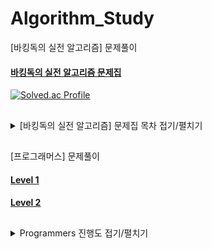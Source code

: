 # Algorithm_Study
[바킹독의 실전 알고리즘] 문제풀이

#### [바킹독의 실전 알고리즘 문제집](https://github.com/encrypted-def/basic-algo-lecture/blob/master/workbook.md)

[![Solved.ac Profile](http://mazassumnida.wtf/api/v2/generate_badge?boj=gamedevc)](https://solved.ac/gamedevc/)
## 
<details>
<summary>[바킹독의 실전 알고리즘] 문제집 목차 접기/펼치기</summary>
  
## 목차
```
0x01강 - 기초 코드 작성 요령 I -- 완료
0x02강 - 기초 코드 작성 요령 II -- 완료
0x03강 - 배열 -- 완료
0x04강 - 연결 리스트 -- 완료
0x05강 - 스택 -- ~오큰수까지 완료
0x06강 - 큐 -- 완료
0x07강 - 덱 -- ~AC까지 완료
0x08강 - 스택의 활용(수식의 괄호 쌍) -- 완료
0x09강 - BFS ~벽 부수고 이동하기 2(텀 프로젝트 제외)까지 완료
0x0A강 - DFS
0x0B강 - 재귀 ~별 찍기 11까지 완료
0x0C강 - 백트래킹 ~암호 만들기까지 완료
0x0D강 - 시뮬레이션
0x0E강 - 정렬 I -- 완료
0x0F강 - 정렬 II -- 완료
0x10강 - 다이나믹 프로그래밍 ~구간 합 구하기 5(내리막 길 제외)까지 완료
0x11강 - 그리디 ~선 긋기까지 완료
0x12강 - 수학 ~캠핑까지 완료
0x13강 - 이분탐색 ~멀티버스 II까지 완료
0x14강 - 투 포인터 ~수들의 합 2까지 완료 (소수의 연속합제외)
0x15강 - 해시 ~싸이버개강총회까지 완료
0x16강 - 이진 검색 트리 ~문제 추천 시스템 Version 1까지 완료
0x17강 - 우선순위 큐 ~파일 합치기 3까지 완료
0x18강 - 그래프 ~숨바꼭질까지 완료 (경로 찾기제외)
0x19강 - 트리 ~트리까지 완료
0x1A강 - 위상정렬 ~작업까지 완료
0x1B강 - 최소 신장 트리 ~학교 탐방하기까지 완료
0x1C강 - 플로이드 알고리즘 ~택배까지 완료 (내일로 여행 제외)
0x1D강 - 다익스트라 알고리즘 ~골목 대장 호석 - 효율성 2까지 완료
0x1E강 - KMP 알고리즘 
0x1F강 - 트라이
부록 1 - 문자열 기초 ~이름 궁합까지 완료
부록 2 - 동적 배열
부록 3 - 비트마스킹
부록 4 - Union Find
부록 5 - 다이나믹 프로그래밍 심화
```
  
</details>

##

[프로그래머스] 문제풀이
  
#### [Level 1](https://school.programmers.co.kr/learn/challenges?order=recent&levels=1&languages=cpp)
#### [Level 2](https://school.programmers.co.kr/learn/challenges?order=recent&levels=2&languages=cpp)

##

<details>
<summary>Programmers 진행도 접기/펼치기</summary>
  
## 진행도
```
Level 1 : 77 / 77 -- 완료
Level 2 : 24 / 106
```

</details>
